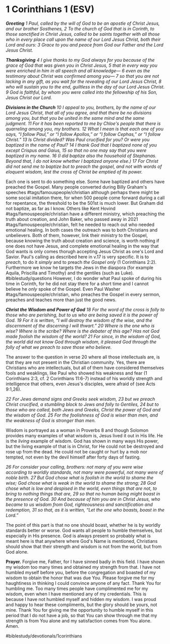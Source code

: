 # 1 Corinthians 1 (ESV) 
***Greeting***
*1 Paul, called by the will of God to be an apostle of Christ Jesus, and our brother Sosthenes,*
*2 To the church of God that is in Corinth, to those sanctified in Christ Jesus, called to be saints together with all those who in every place call upon the name of our Lord Jesus Christ, both their Lord and ours:*
*3 Grace to you and peace from God our Father and the Lord Jesus Christ.*

***Thanksgiving***
*4 I give thanks to my God always for you because of the grace of God that was given you in Christ Jesus, 5 that in every way you were enriched in him in all speech and all knowledge— 6 even as the testimony about Christ was confirmed among you— 7 so that you are not lacking in any gift, as you wait for the revealing of our Lord Jesus Christ, 8 who will sustain you to the end, guiltless in the day of our Lord Jesus Christ. 9 God is faithful, by whom you were called into the fellowship of his Son, Jesus Christ our Lord.*

***Divisions in the Church***
*10 I appeal to you, brothers, by the name of our Lord Jesus Christ, that all of you agree, and that there be no divisions among you, but that you be united in the same mind and the same judgment. 11 For it has been reported to me by Chloe's people that there is quarreling among you, my brothers. 12 What I mean is that each one of you says, “I follow Paul,” or “I follow Apollos,” or “I follow Cephas,” or “I follow Christ.” 13 Is Christ divided? Was Paul crucified for you? Or were you baptized in the name of Paul? 14 I thank God that I baptized none of you except Crispus and Gaius, 15 so that no one may say that you were baptized in my name. 16 (I did baptize also the household of Stephanas. Beyond that, I do not know whether I baptized anyone else.) 17 For Christ did not send me to baptize but to preach the gospel, and not with words of eloquent wisdom, lest the cross of Christ be emptied of its power.*

Each one is sent to do something else. Some have baptized and others have preached the Gospel. Many people converted during Billy Graham's speeches #tags/famouspeople/christian although perhaps there might be some social imitation there, for when 500 people come forward during a call for repentance, the threshold to be the 501st is much lower. But Graham did not baptize, as far as I know.
Others like Kent Hovind #tags/famouspeople/christian have a different ministry, which preaching the truth about creation, and John Baker, who passed away in 2021 #tags/famouspeople/christian, felt he needed to reach out who needed emotional healing. In both cases the outreach was to both Christians and unbelievers. Both of them, however, link their ministry to the Gospel, because knowing the truth about creation and science, is worth nothing if one does not have Jesus, and complete emotional healing in the way that God wants is only comes thorugh accepting Jesus Christ as one's Lord and Savior.
Paul's calling as described here in v.17 is very specific. It is to *preach*, to do it *simply* and to preach *the Gospel only* (1 Corinthians 2:2). Furthermore we know he targets the Jews in the diaspora (for example Aquila, Priscilla and Timothy) and the gentiles (such as Luke). 
#biblestudy/questions However, I do wonder what Paul spoke of during his time in Corinth, for he did not stay there for a short time and I cannot believe he *only* spoke of the Gospel. Even Paul Washer #tags/famouspeople/christian, who preaches the Gospel in every sermon, preaches and teaches more than just the good news. 

***Christ the Wisdom and Power of God***
*18 For the word of the cross is folly to those who are perishing, but to us who are being saved it is the power of God. 19 For it is written,*
*“I will destroy the wisdom of the wise,*
*and the discernment of the discerning I will thwart.”*
*20 Where is the one who is wise? Where is the scribe? Where is the debater of this age? Has not God made foolish the wisdom of the world? 21 For since, in the wisdom of God, the world did not know God through wisdom, it pleased God through the folly of what we preach to save those who believe.*

The answer to the question in verse 20 where all those intellectuals are, is that they are not present in the Christian community. Yes, there are Christians who are intellectuals, but all of them have considered themselves fools and weaklings, like Paul who showed his weakness and fear (1 Corinthians 2:3, cf. 2 Corinthians 11:6-7) instead of his worldly strength and intelligence that others, even Jesus's disciples, were afraid of (see Acts 9:1,26). 

*22 For Jews demand signs and Greeks seek wisdom, 23 but we preach Christ crucified, a stumbling block to Jews and folly to Gentiles, 24 but to those who are called, both Jews and Greeks, Christ the power of God and the wisdom of God. 25 For the foolishness of God is wiser than men, and the weakness of God is stronger than men.*

Wisdom is portrayed as a woman in Proverbs 8 and though Solomon provides many examples of what wisdom is, Jesus lived it out in His life. He is the *living* example of wisdom.  God has shown in many ways His power, but the living example of that is in Christ, for He could not be destroyed and rose up from the dead. He could not be caught or hurt by a mob nor tempted, not even by the devil himself after forty days of fasting. 

*26 For consider your calling, brothers: not many of you were wise according to worldly standards, not many were powerful, not many were of noble birth. 27 But God chose what is foolish in the world to shame the wise; God chose what is weak in the world to shame the strong; 28 God chose what is low and despised in the world, even things that are not, to bring to nothing things that are, 29 so that no human being might boast in the presence of God. 30 And because of him you are in Christ Jesus, who became to us wisdom from God, righteousness and sanctification and redemption, 31 so that, as it is written, “Let the one who boasts, boast in the Lord.”*

The point of this part is that no one should boast, whether he is by worldly standards better or worse. God wants all people to humble themselves, but especially in His presence. God is always present so probably what is meant here is that anywhere where God's Name is mentioned, Christians should show that their strength and wisdom is not from the world, but from God alone. 

**Prayer.** Forgive me, Father, for I have sinned badly in this field. I have shown my wisdom too many times and obtained my strength from that. I have not humbled myself before you, before the congregation and boasted of my wisdom to obtain the honor that was due You. Please forgive me for my haughtiness in thinking I could convince anyone of any fact. Thank You for humbling me. 
Too many times people have complimented me for my wisdom, even when I have mentioned any of my credentials. This is because I have not humbled myself and hidden my wisdom. I was proud and happy to hear these compliments, but the glory should be yours, not mine. 
Thank You for giving me the opportunity to humble myself in this period that I do not have a job, so that You can show through me that my strength is from You alone and my satisfaction comes from You alone. 
Amen.

#biblestudy/devotionals/1corinthians
